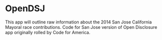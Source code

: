 OpenDSJ
=======

This app will outline raw information about the 2014 San Jose California Mayoral race contributions. Code for San Jose version of Open Disclosure app originally rolled by Code for America.

